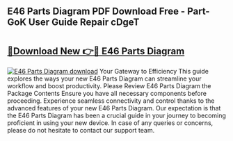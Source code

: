 ## E46 Parts Diagram PDF Download Free - Part-GoK User Guide Repair cDgeT

# <h2><a href="http://dfo6d9k.blite.top/?on=E46+Parts+Diagram">🔗Download New 👉🔴 E46 Parts Diagram</a></h2>

[![E46 Parts Diagram download](https://i.imgur.com/lujVjoI.png)](http://dfo6d9k.blite.top/?on=E46+Parts+Diagram)
Your Gateway to Efficiency This guide explores the ways your new E46 Parts Diagram can streamline your workflow and boost productivity. Please Review E46 Parts Diagram the Package Contents Ensure you have all necessary components before proceeding. Experience seamless connectivity and control thanks to the advanced features of your new E46 Parts Diagram. Our expectation is that the E46 Parts Diagram has been a crucial guide in your journey to becoming proficient in using your new device. In case of any queries or concerns, please do not hesitate to contact our support team.
